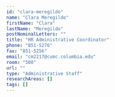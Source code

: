 ```yaml
---
id: "clara-meregildo"
name: "Clara Meregildo"
firstName: "Clara"
lastName: "Meregildo"
postNominalLetters: ""
title: "HR Administrative Coordinator"
phone: "851-5276"
fax: "851-5256"
email: "cm2217@cumc.columbia.edu"
room: "508"
url: ""
type: "Administrative Staff"
researchAreas: []
tags: []
---
```

